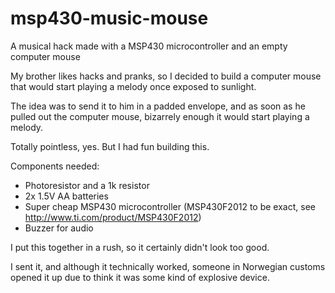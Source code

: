 # msp430-music-mouse
A musical hack made with a MSP430 microcontroller and an empty computer mouse

My brother likes hacks and pranks, so I decided to build a computer mouse that would start playing a melody once exposed to sunlight.

The idea was to send it to him in a padded envelope, and as soon as he pulled out the computer mouse, bizarrely enough it would start playing a melody.

Totally pointless, yes. But I had fun building this.

Components needed:
* Photoresistor and a 1k resistor
* 2x 1.5V AA batteries
* Super cheap MSP430 microcontroller (MSP430F2012 to be exact, see http://www.ti.com/product/MSP430F2012)
* Buzzer for audio

I put this together in a rush, so it certainly didn't look too good.

I sent it, and although it technically worked, someone in Norwegian customs opened it up due to think it was some kind of explosive device.
